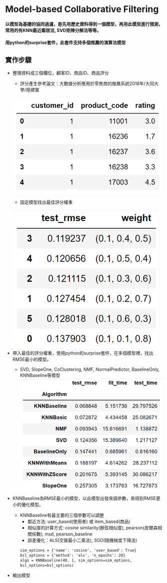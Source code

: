 # Model-based Collaborative Filtering
#### 以模型為基礎的協同過濾，是先用歷史資料得到一個模型，再用此模型進行預測，常用的有KNN最近鄰居法, SVD矩陣分解法等等。
#### 用python的surprise套件，此套件支持多個推薦的演算法模型
## 實作步驟
* 整理資料成三個欄位，顧客ID、商品ID、商品評分
  * 評分產生參考論文：大數據分析應用於零售商的推薦系統2018年/大同大學/陸建寰
  
  ![image](https://github.com/ChihYangLin/model_based_collaborative_filtering/blob/master/demo_photos/rating.png)
  
  * 固定模型找出最佳評分權重
  
  ![image](https://github.com/ChihYangLin/model_based_collaborative_filtering/blob/master/demo_photos/weight.png)

* 帶入最佳的評分權重，使用python的surprise套件，在多個模型裡，找出RMSE最小的模型。
  * SVD, SlopeOne, CoClustering, NMF, NormalPredictor, BaselineOnly, KNNBaseline等模型
  ![image](https://github.com/ChihYangLin/model_based_collaborative_filtering/blob/master/demo_photos/model_rmse.png)
  
* KNNBaseline為RMSE最小的模型，以此模型出發來調參數，來得到RMSE更小的優化模型。
  * KNNBaseline有最主要的三個參數可以調整
    * 鄰近方法: user_based(使用者) 或 item_based(商品)
    * 相似度的計算方式: cosine similarity(餘弦相似度), pearson(皮爾森相關係數), msd, pearson_baseline
    * 誤差優化：ALS(交替最小二乘法), SGD(隨機梯度下降法)
    ```
    sim_options = {'name': 'cosine', 'user_based': True}
    bsl_options = {'method': 'als', 'n_epochs': 20}
    algo = KNNBaseline(40, 1, sim_options=sim_options, bsl_options=bsl_options)
    ```
* 輸出模型














